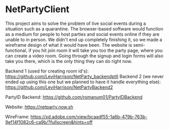 # NetPartyClient

This project aims to solve the problem of live social events during a situation such as a quarantine. The browser-based software would function as a medium for people to host parties and social events online if they are unable to in person. We didn't end up completely finishing it, so we made a wireframe design of what it would have been. The website is semi-functional, if you hit join room it will take you too the party page, where you can create a video room. Going through the signup and login forms will also take you there, which is the only thing they can do right now.

Backend 1 (used for creating room id's): https://github.com/LeviHarrison/NetParty_backendptII
Backend 2 (we never ended up using this one but we planned to have it handle everything else): https://github.com/LeviHarrison/NetPartyBackend2

PartyID Backend: https://github.com/romanum01/PartyIDBackend

Website: https://netparty.now.sh

WireFrame: https://xd.adobe.com/view/bcaadf55-1a6b-479b-763b-9ef14f1082c6-ca9b/?fullscreen&hints=off

